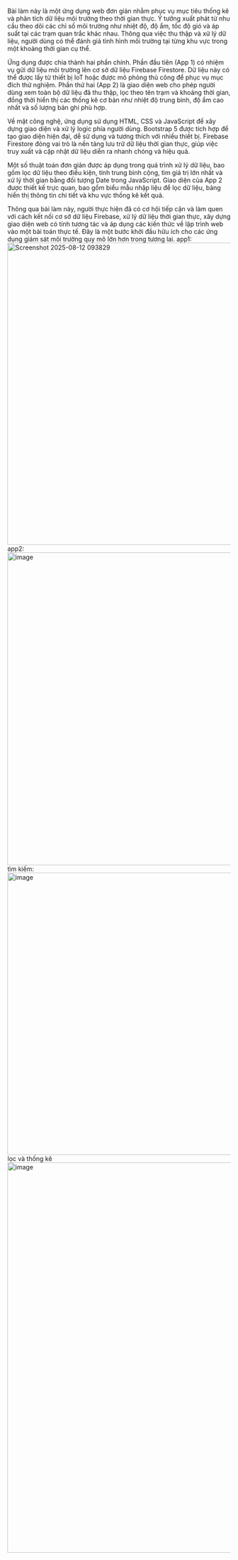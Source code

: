 Bài làm này là một ứng dụng web đơn giản nhằm phục vụ mục tiêu thống kê và phân tích dữ liệu môi trường theo thời gian thực. Ý tưởng xuất phát từ nhu cầu theo dõi các chỉ số môi trường như nhiệt độ, độ ẩm, tốc độ gió và áp suất tại các trạm quan trắc khác nhau. Thông qua việc thu thập và xử lý dữ liệu, người dùng có thể đánh giá tình hình môi trường tại từng khu vực trong một khoảng thời gian cụ thể.

Ứng dụng được chia thành hai phần chính. Phần đầu tiên (App 1) có nhiệm vụ gửi dữ liệu môi trường lên cơ sở dữ liệu Firebase Firestore. Dữ liệu này có thể được lấy từ thiết bị IoT hoặc được mô phỏng thủ công để phục vụ mục đích thử nghiệm. Phần thứ hai (App 2) là giao diện web cho phép người dùng xem toàn bộ dữ liệu đã thu thập, lọc theo tên trạm và khoảng thời gian, đồng thời hiển thị các thống kê cơ bản như nhiệt độ trung bình, độ ẩm cao nhất và số lượng bản ghi phù hợp.

Về mặt công nghệ, ứng dụng sử dụng HTML, CSS và JavaScript để xây dựng giao diện và xử lý logic phía người dùng. Bootstrap 5 được tích hợp để tạo giao diện hiện đại, dễ sử dụng và tương thích với nhiều thiết bị. Firebase Firestore đóng vai trò là nền tảng lưu trữ dữ liệu thời gian thực, giúp việc truy xuất và cập nhật dữ liệu diễn ra nhanh chóng và hiệu quả.

Một số thuật toán đơn giản được áp dụng trong quá trình xử lý dữ liệu, bao gồm lọc dữ liệu theo điều kiện, tính trung bình cộng, tìm giá trị lớn nhất và xử lý thời gian bằng đối tượng Date trong JavaScript. Giao diện của App 2 được thiết kế trực quan, bao gồm biểu mẫu nhập liệu để lọc dữ liệu, bảng hiển thị thông tin chi tiết và khu vực thống kê kết quả.

Thông qua bài làm này, người thực hiện đã có cơ hội tiếp cận và làm quen với cách kết nối cơ sở dữ liệu Firebase, xử lý dữ liệu thời gian thực, xây dựng giao diện web có tính tương tác và áp dụng các kiến thức về lập trình web vào một bài toán thực tế. Đây là một bước khởi đầu hữu ích cho các ứng dụng giám sát môi trường quy mô lớn hơn trong tương lai.
app1:
<img width="964" height="682" alt="Screenshot 2025-08-12 093829" src="https://github.com/user-attachments/assets/629ede16-d8e4-4766-bd7c-1f13a83a3145" />
app2:
<img width="1311" height="706" alt="image" src="https://github.com/user-attachments/assets/4bd1f8f4-1753-499c-831d-6fdf6478813e" />
tìm kiếm:
<img width="1352" height="637" alt="image" src="https://github.com/user-attachments/assets/77d5132e-5e71-4abf-b706-a2e175c40c58" />
lọc và thống kê
<img width="1269" height="881" alt="image" src="https://github.com/user-attachments/assets/2cd50a4c-a939-4d41-9ddf-a494714c46d4" />

